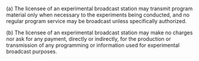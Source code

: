 (a) The licensee of an experimental broadcast station may transmit program material only when necessary to the experiments being conducted, and no regular program service may be broadcast unless specifically authorized.

(b) The licensee of an experimental broadcast station may make no charges nor ask for any payment, directly or indirectly, for the production or transmission of any programming or information used for experimental broadcast purposes.

